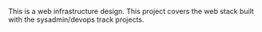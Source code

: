 This is a web infrastructure design. This project covers the web stack built with the sysadmin/devops track projects.
